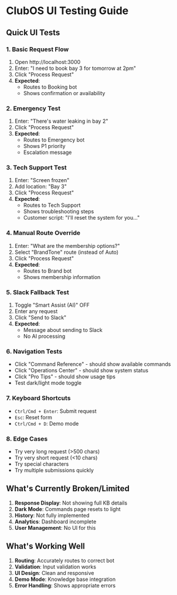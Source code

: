 # ClubOS UI Testing Guide

## Quick UI Tests

### 1. Basic Request Flow
1. Open http://localhost:3000
2. Enter: "I need to book bay 3 for tomorrow at 2pm"
3. Click "Process Request"
4. **Expected**: 
   - Routes to Booking bot
   - Shows confirmation or availability

### 2. Emergency Test
1. Enter: "There's water leaking in bay 2"
2. Click "Process Request"
3. **Expected**: 
   - Routes to Emergency bot
   - Shows P1 priority
   - Escalation message

### 3. Tech Support Test
1. Enter: "Screen frozen"
2. Add location: "Bay 3"
3. Click "Process Request"
4. **Expected**: 
   - Routes to Tech Support
   - Shows troubleshooting steps
   - Customer script: "I'll reset the system for you..."

### 4. Manual Route Override
1. Enter: "What are the membership options?"
2. Select "BrandTone" route (instead of Auto)
3. Click "Process Request"
4. **Expected**: 
   - Routes to Brand bot
   - Shows membership information

### 5. Slack Fallback Test
1. Toggle "Smart Assist (AI)" OFF
2. Enter any request
3. Click "Send to Slack"
4. **Expected**: 
   - Message about sending to Slack
   - No AI processing

### 6. Navigation Tests
- Click "Command Reference" - should show available commands
- Click "Operations Center" - should show system status
- Click "Pro Tips" - should show usage tips
- Test dark/light mode toggle

### 7. Keyboard Shortcuts
- `Ctrl/Cmd + Enter`: Submit request
- `Esc`: Reset form
- `Ctrl/Cmd + D`: Demo mode

### 8. Edge Cases
- Try very long request (>500 chars)
- Try very short request (<10 chars)
- Try special characters
- Try multiple submissions quickly

## What's Currently Broken/Limited

1. **Response Display**: Not showing full KB details
2. **Dark Mode**: Commands page resets to light
3. **History**: Not fully implemented
4. **Analytics**: Dashboard incomplete
5. **User Management**: No UI for this

## What's Working Well

1. **Routing**: Accurately routes to correct bot
2. **Validation**: Input validation works
3. **UI Design**: Clean and responsive
4. **Demo Mode**: Knowledge base integration
5. **Error Handling**: Shows appropriate errors